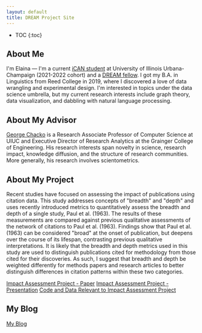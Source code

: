 ```yaml
---
layout: default
title: DREAM Project Site
---
```


* TOC
{:toc}

## About Me

I'm Elaina — I'm a current [iCAN student](https://cs.illinois.edu/academics/graduate/ican) at University of Illinois Urbana-Champaign (2021-2022 cohort) and a [DREAM fellow](https://tech.mines.edu/dream/). I got my B.A. in Linguistics from Reed College in 2019, where I discovered a love of data wrangling and experimental design. I'm interested in topics under the data science umbrella, but my current research interests include graph theory, data visualization, and dabbling with natural language processing. 

## About My Advisor

<a href="https://cs.illinois.edu/about/people/faculty/chackoge">George Chacko</a> is a Research Associate Professor of Computer Science at UIUC and Executive Director of Research Analytics at the Grainger College of Engineering. His research interests span novelty in science, research impact, knowledge diffusion, and the structure of research communities. More generally, his research involves scientometrics.

## About My Project

Recent studies have focused on assessing the impact of publications using citation data. This study addresses concepts of "breadth" and "depth" and uses recently introduced metrics to quantitatively assess the breadth and depth of a single study, Paul et al. (1963). The results of these measurements are compared against previous qualitative assessments of the network of citations to Paul et al. (1963). Findings show that Paul et al. (1963) can be considered "broad" at the onset of publication, but deepens over the course of its lifespan, contrasting previous qualitative interpretations. It is likely that the breadth and depth metrics used in this study are used to distinguish publications cited for methodology from those cited for their discoveries. As such, I suggest that breadth and depth be weighted differently for methods papers and research articles to better distinguish differences in citation patterns within these two categories.

[Impact Assessment Project - Paper](files/finalreport.pdf)
[Impact Assessment Project - Presentation](files/finalreportpres.pdf)
[Code and Data Relevant to Impact Assessment Project](https://github.com/el-wittmer/CS597_2022/tree/main/Impact_Assessment)

## My Blog

[My Blog](blog.html)
